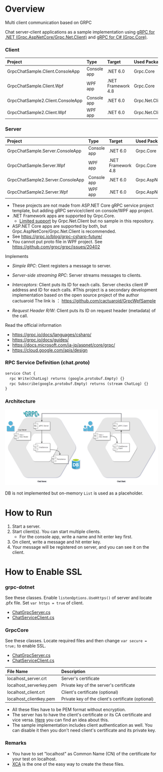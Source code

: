 # Overview

Multi client communication based on GRPC

Chat server-client applications as a sample implementation using [gRPC for .NET (Grpc.AspNetCore/Grpc.Net.Client)](https://github.com/grpc/grpc-dotnet) and [gRPC for C# (Grpc.Core)](https://www.nuget.org/packages/Grpc.Core).

### Client
|Project|Type|Target|Used Package|
|:--|:--|:--|:--|
|GrpcChatSample.Client.ConsoleApp|Console app|.NET 6.0|Grpc.Core|
|GrpcChatSample.Client.Wpf|WPF app|.NET Framework 4.8|Grpc.Core|
|GrpcChatSample2.Client.ConsoleApp|Console app|.NET 6.0|Grpc.Net.Client|
|GrpcChatSample2.Client.Wpf|WPF app|.NET 6.0|Grpc.Net.Client|

### Server
|Project|Type|Target|Used Package|
|:--|:--|:--|:--|
|GrpcChatSample.Server.ConsoleApp|Console app|.NET 6.0|Grpc.Core|
|GrpcChatSample.Server.Wpf|WPF app|.NET Framework 4.8|Grpc.Core|
|GrpcChatSample2.Server.ConsoleApp|Console app|.NET 6.0|Grpc.AspNetCore|
|GrpcChatSample2.Server.Wpf|WPF app|.NET 6.0|Grpc.AspNetCore|

- These projects are not made from ASP.NET Core gRPC service project template, but adding gRPC service/client on console/WPF app project.
- .NET Framework apps are supported by Grpc.Core.
  - [Limited support](https://aka.ms/aspnet/grpc/netstandard) by Grpc.Net.Client but no sample in this repository.
- ASP.NET Core apps are supported by both, but Grpc.AspNetCore/Grpc.Net.Client is recommended.
- See https://grpc.io/blog/grpc-csharp-future/
- You cannot put proto file in WPF project. See https://github.com/grpc/grpc/issues/20402

Implements
- *Simple RPC*: Client registers a message to server.
- *Server-side streaming RPC*: Server streams messages to clients.
- *Interceptors*: Client puts its ID for each calls. Server checks client IP address and ID for each calls.
#This project is a secondary development implementation based on the open source project of the author cactuaroid
 The link is ： https://github.com/cactuaroid/GrpcWpfSample

- *Request Header R/W*: Client puts its ID on request header (metadata) of the call.

Read the official information
- https://grpc.io/docs/languages/csharp/
- https://grpc.io/docs/guides/
- https://docs.microsoft.com/ja-jp/aspnet/core/grpc/
- https://cloud.google.com/apis/design

### RPC Service Definition (chat.proto)

```proto
service Chat {
  rpc Write(ChatLog) returns (google.protobuf.Empty) {}
  rpc Subscribe(google.protobuf.Empty) returns (stream ChatLog) {}
}
```

### Architecture

![GrpcChatSample_archtecture](https://github.com/cactuaroid/GrpcWpfSample/blob/master/GrpcChatSample_archtecture.png)

DB is not implemented but on-memory `List` is used as a placeholder.

# How to Run

1. Start a server.
1. Start client(s). You can start multiple clients.
   - For the console app, write a name and hit enter key first.
1. On client, write a message and hit enter key.
1. Your message will be registered on server, and you can see it on the client.

# How to Enable SSL
### grpc-dotnet

See these classes. Enable `listenOptions.UseHttps()` of server and locate .pfx file. Set `var https = true` of client.

- [ChatGrpcServer.cs](https://github.com/cactuaroid/GrpcWpfSample/blob/master/grpc-dotnet/GrpcChatSample2.Server/Grpc/ChatGrpcServer.cs)
- [ChatServiceClient.cs](https://github.com/cactuaroid/GrpcWpfSample/blob/master/grpc-dotnet/GrpcChatSample2.Client/ChatServiceClient.cs)

### GrpcCore

See these classes. Locate required files and then change `var secure = true;` to enable SSL.

- [ChatGrpcServer.cs](https://github.com/cactuaroid/GrpcWpfSample/blob/master/GrpcCore/GrpcChatSample.Server/Grpc/ChatGrpcServer.cs)
- [ChatServiceClient.cs](https://github.com/cactuaroid/GrpcWpfSample/blob/master/GrpcCore/GrpcChatSample.Client/ChatServiceClient.cs)

|File Name|Description|
|:--|:--|
|localhost_server.crt   |Server's certificate|
|localhost_serverkey.pem|Private key of the server's certificate|
|localhost_client.crt   |Client's certificate (optional)|
|localhost_clientkey.pem|Private key of the client's certificate (optional)|

- All these files have to be PEM format without encryption.
- The server has to have the client's certificate or its CA certificate and vice versa. [Here](https://serverfault.com/questions/968343/why-do-i-need-a-certificate-to-establish-a-secure-grpc-connection-as-a-client) you can find an idea about this.
- The sample implementation includes client authentication as well. You can disable it then you don't need client's certificate and its private key. 

### Remarks
- You have to set "localhost" as Common Name (CN) of the certificate for your test on localhost.
- [XCA](https://hohnstaedt.de/xca/) is the one of the easy way to create the these files.

